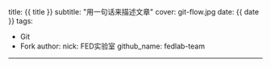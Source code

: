 title: {{ title }}
subtitle: "用一句话来描述文章"
cover: git-flow.jpg
date: {{ date }}
tags:
  - Git
  - Fork
author:
  nick: FED实验室
  github_name: fedlab-team

---

<!-- more -->
